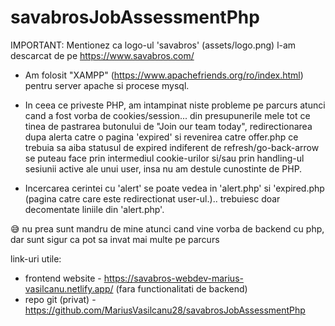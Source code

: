 # savabrosJobAssessmentPhp

IMPORTANT: Mentionez ca logo-ul 'savabros' (assets/logo.png) l-am descarcat de pe https://www.savabros.com/

- Am folosit "XAMPP" (https://www.apachefriends.org/ro/index.html) pentru server apache si procese mysql.

- In ceea ce priveste PHP, am intampinat niste probleme pe parcurs atunci cand a fost vorba de cookies/session... din presupunerile mele tot ce tinea de pastrarea butonului de "Join our team today", redirectionarea dupa alerta catre o pagina 'expired' si revenirea catre offer.php ce trebuia sa aiba statusul de expired indiferent de refresh/go-back-arrow se puteau face prin intermediul cookie-urilor si/sau prin handling-ul sesiunii active ale unui user, insa nu am destule cunostinte de PHP.

- Incercarea cerintei cu 'alert' se poate vedea in 'alert.php' si 'expired.php (pagina catre care este redirectionat user-ul.).. trebuiesc doar decomentate liniile din 'alert.php'.

😅 nu prea sunt mandru de mine atunci cand vine vorba de backend cu php, dar sunt sigur ca pot sa invat mai multe pe parcurs

link-uri utile:

- frontend website - https://savabros-webdev-marius-vasilcanu.netlify.app/ (fara functionalitati de backend)
- repo git (privat) - https://github.com/MariusVasilcanu28/savabrosJobAssessmentPhp
